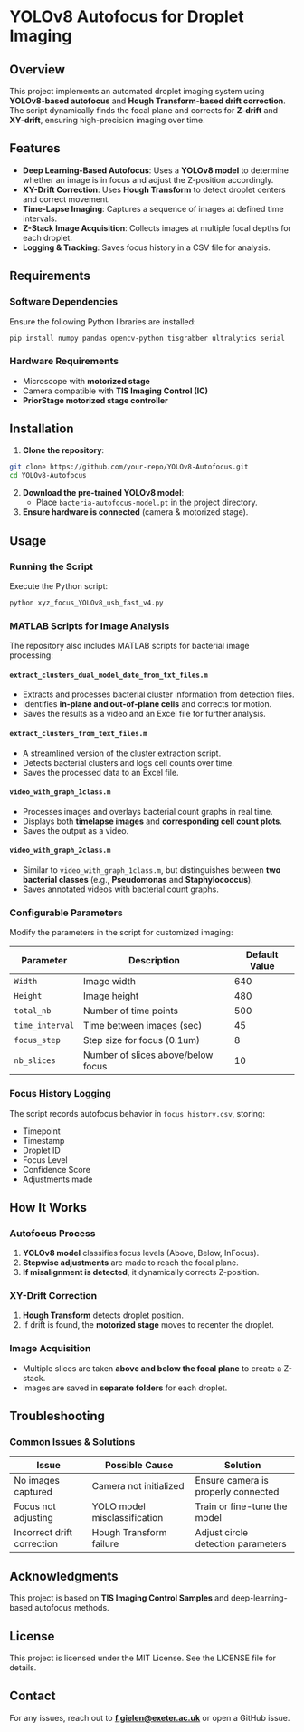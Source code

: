 # YOLOv8 Autofocus for Droplet Imaging

## Overview

This project implements an automated droplet imaging system using **YOLOv8-based autofocus** and **Hough Transform-based drift correction**. The script dynamically finds the focal plane and corrects for **Z-drift** and **XY-drift**, ensuring high-precision imaging over time.

## Features

- **Deep Learning-Based Autofocus**: Uses a **YOLOv8 model** to determine whether an image is in focus and adjust the Z-position accordingly.
- **XY-Drift Correction**: Uses **Hough Transform** to detect droplet centers and correct movement.
- **Time-Lapse Imaging**: Captures a sequence of images at defined time intervals.
- **Z-Stack Image Acquisition**: Collects images at multiple focal depths for each droplet.
- **Logging & Tracking**: Saves focus history in a CSV file for analysis.

## Requirements

### **Software Dependencies**

Ensure the following Python libraries are installed:

```bash
pip install numpy pandas opencv-python tisgrabber ultralytics serial
```

### **Hardware Requirements**

- Microscope with **motorized stage**
- Camera compatible with **TIS Imaging Control (IC)**
- **PriorStage motorized stage controller**

## Installation

1. **Clone the repository**:

```bash
git clone https://github.com/your-repo/YOLOv8-Autofocus.git
cd YOLOv8-Autofocus
```

2. **Download the pre-trained YOLOv8 model**:
   - Place `bacteria-autofocus-model.pt` in the project directory.
3. **Ensure hardware is connected** (camera & motorized stage).

## Usage

### **Running the Script**

Execute the Python script:

```bash
python xyz_focus_YOLOv8_usb_fast_v4.py
```

### **MATLAB Scripts for Image Analysis**

The repository also includes MATLAB scripts for bacterial image processing:

#### `extract_clusters_dual_model_date_from_txt_files.m`

- Extracts and processes bacterial cluster information from detection files.
- Identifies **in-plane and out-of-plane cells** and corrects for motion.
- Saves the results as a video and an Excel file for further analysis.

#### `extract_clusters_from_text_files.m`

- A streamlined version of the cluster extraction script.
- Detects bacterial clusters and logs cell counts over time.
- Saves the processed data to an Excel file.

#### `video_with_graph_1class.m`

- Processes images and overlays bacterial count graphs in real time.
- Displays both **timelapse images** and **corresponding cell count plots**.
- Saves the output as a video.

#### `video_with_graph_2class.m`

- Similar to `video_with_graph_1class.m`, but distinguishes between **two bacterial classes** (e.g., **Pseudomonas** and **Staphylococcus**).
- Saves annotated videos with bacterial count graphs.

### **Configurable Parameters**

Modify the parameters in the script for customized imaging:

| Parameter       | Description                        | Default Value |
| --------------- | ---------------------------------- | ------------- |
| `Width`         | Image width                        | 640           |
| `Height`        | Image height                       | 480           |
| `total_nb`      | Number of time points              | 500           |
| `time_interval` | Time between images (sec)          | 45            |
| `focus_step`    | Step size for focus (0.1um)        | 8             |
| `nb_slices`     | Number of slices above/below focus | 10            |

### **Focus History Logging**

The script records autofocus behavior in `focus_history.csv`, storing:

- Timepoint
- Timestamp
- Droplet ID
- Focus Level
- Confidence Score
- Adjustments made

## How It Works

### **Autofocus Process**

1. **YOLOv8 model** classifies focus levels (Above, Below, InFocus).
2. **Stepwise adjustments** are made to reach the focal plane.
3. **If misalignment is detected**, it dynamically corrects Z-position.

### **XY-Drift Correction**

1. **Hough Transform** detects droplet position.
2. If drift is found, the **motorized stage** moves to recenter the droplet.

### **Image Acquisition**

- Multiple slices are taken **above and below the focal plane** to create a Z-stack.
- Images are saved in **separate folders** for each droplet.

## Troubleshooting

### **Common Issues & Solutions**

| Issue                      | Possible Cause               | Solution                            |
| -------------------------- | ---------------------------- | ----------------------------------- |
| No images captured         | Camera not initialized       | Ensure camera is properly connected |
| Focus not adjusting        | YOLO model misclassification | Train or fine-tune the model        |
| Incorrect drift correction | Hough Transform failure      | Adjust circle detection parameters  |

## Acknowledgments

This project is based on **TIS Imaging Control Samples** and deep-learning-based autofocus methods.

## License

This project is licensed under the MIT License. See the LICENSE file for details.

## Contact

For any issues, reach out to [**f.gielen@exeter.ac.uk**](mailto\:f.gielen@exeter.ac.uk) or open a GitHub issue.

